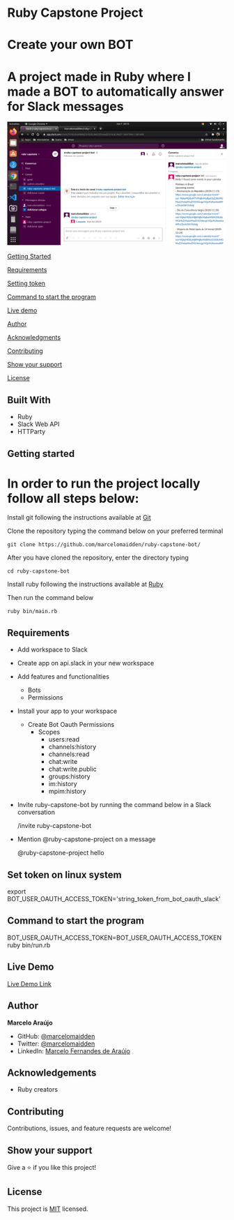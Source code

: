 # Ruby Capstone Project
# Create your own BOT

# A project made in Ruby where I made a BOT to automatically answer for Slack messages

![screenshot](./screenshot.png)


[Getting Started](#getting-started)

[Requirements](#requirements)

[Setting token](#set-token-on-linux-system)

[Command to start the program](#command-to-start-the-program)

[Live demo](#live-demo)

[Author](#author)

[Acknowledgments](#acknowledgements)

[Contributing](#contributing)

[Show your support](#show-your-support)

[License](#license)

## Built With

- Ruby
- Slack Web API
- HTTParty

## Getting started
# In order to run the project locally follow all steps below:
Install git following the instructions available at [Git](https://git-scm.com/downloads)

Clone the repository typing the command below on your preferred terminal

    git clone https://github.com/marcelomaidden/ruby-capstone-bot/

After you have cloned the repository, enter the directory typing 
        
    cd ruby-capstone-bot

Install ruby following the instructions available at [Ruby](https://www.ruby-lang.org/en/downloads/)

Then run the command below

    ruby bin/main.rb

## Requirements

  - Add workspace to Slack
  - Create app on api.slack in your new workspace
  - Add features and functionalities
    - Bots
    - Permissions
  - Install your app to your workspace
    - Create Bot Oauth Permissions
      - Scopes
        - users:read
        - channels:history
        - channels:read
        - chat:write
        - chat:write.public
        - groups:history
        - im:history
        - mpim:history
  - Invite ruby-capstone-bot by running the command below in a Slack conversation

      /invite ruby-capstone-bot

  - Mention @ruby-capstone-project on a message

    @ruby-capstone-project hello

## Set token on linux system

  export BOT_USER_OAUTH_ACCESS_TOKEN='string_token_from_bot_oauth_slack'

## Command to start the program

  BOT_USER_OAUTH_ACCESS_TOKEN=BOT_USER_OAUTH_ACCESS_TOKEN ruby bin/run.rb 

## Live Demo

[Live Demo Link](https://repl.it/repls/EverlastingRequiredFunnel#README.md)

## Author

**Marcelo Araújo**

- GitHub: [@marcelomaidden](https://github.com/marcelomaidden)
- Twitter: [@marcelomaidden](https://twitter.com/marcelomaidden)
- LinkedIn: [Marcelo Fernandes de Araújo](https://www.linkedin.com/in/marcelo-fernandes-de-ara%C3%BAjo-56700a171/)

## Acknowledgements
- Ruby creators

##  Contributing

Contributions, issues, and feature requests are welcome!

## Show your support

Give a ⭐️ if you like this project!

## License

This project is [MIT](./LICENSE) licensed.

